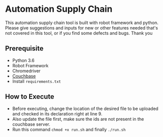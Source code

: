# Automation Supply Chain

This automation supply chain tool is built with robot framework and python. Please give suggestions and inputs for new or other features needed that's not covered in this tool, or if you find some defects and bugs. Thank you

## Prerequisite

* Python 3.6
* Robot Framework
* Chromedriver
* [Couchbase](https://developer.couchbase.com/documentation/server/4.5/sdk/c/start-using-sdk.html)
* Install ```requirements.txt```

## How to Execute

* Before executing, change the location of the desired file to be uploaded and checked in its declaration right at line 9.
* Also update the file first, make sure the ids are not present in the couchbase server.
* Run this command ```chmod +x run.sh``` and finally ```./run.sh```